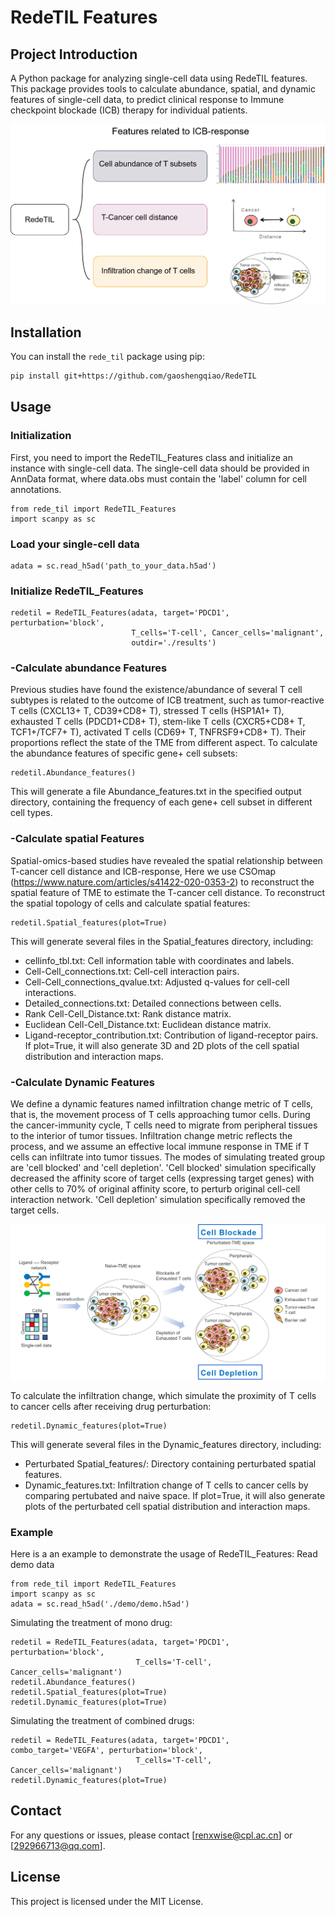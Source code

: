 # RedeTIL Features
## Project Introduction
A Python package for analyzing single-cell data using RedeTIL features. This package provides tools to calculate abundance, spatial, and dynamic features of single-cell data, to predict clinical response to Immune checkpoint blockade (ICB) therapy for individual patients. 

![示例图片](images/RedeTIL.png)

## Installation

You can install the `rede_til` package using pip:

```bash
pip install git+https://github.com/gaoshengqiao/RedeTIL
```

## Usage
### Initialization
First, you need to import the RedeTIL_Features class and initialize an instance with single-cell data. The single-cell data should be provided in AnnData format, where data.obs must contain the 'label' column for cell annotations.
```
from rede_til import RedeTIL_Features
import scanpy as sc
```
### Load your single-cell data
```
adata = sc.read_h5ad('path_to_your_data.h5ad')
```
### Initialize RedeTIL_Features
```
redetil = RedeTIL_Features(adata, target='PDCD1', perturbation='block',
                           T_cells='T-cell', Cancer_cells='malignant',
                           outdir='./results')
```
### -Calculate abundance Features
Previous studies have found the existence/abundance of several T cell subtypes is related to the outcome of ICB treatment, such as tumor-reactive T cells (CXCL13+ T, CD39+CD8+ T), stressed T cells (HSP1A1+ T), exhausted T cells (PDCD1+CD8+ T), stem-like T cells (CXCR5+CD8+ T, TCF1+/TCF7+ T), activated T cells (CD69+ T, TNFRSF9+CD8+ T). Their proportions reflect the state of the TME from different aspect. 
To calculate the abundance features of specific gene+ cell subsets:
```
redetil.Abundance_features()
```
This will generate a file Abundance_features.txt in the specified output directory, containing the frequency of each gene+ cell subset in different cell types.

### -Calculate spatial Features
Spatial-omics-based studies have revealed the spatial relationship between T-cancer cell distance and ICB-response, Here we use CSOmap (https://www.nature.com/articles/s41422-020-0353-2) to reconstruct the spatial feature of TME to estimate the T-cancer cell distance.
To reconstruct the spatial topology of cells and calculate spatial features:
```
redetil.Spatial_features(plot=True)
```
This will generate several files in the Spatial_features directory, including:
- cellinfo_tbl.txt: Cell information table with coordinates and labels.
- Cell-Cell_connections.txt: Cell-cell interaction pairs.
- Cell-Cell_connections_qvalue.txt: Adjusted q-values for cell-cell interactions.
- Detailed_connections.txt: Detailed connections between cells.
- Rank Cell-Cell_Distance.txt: Rank distance matrix.
- Euclidean Cell-Cell_Distance.txt: Euclidean distance matrix.
- Ligand-receptor_contribution.txt: Contribution of ligand-receptor pairs.
If plot=True, it will also generate 3D and 2D plots of the cell spatial distribution and interaction maps.

### -Calculate Dynamic Features
We define a dynamic features named infiltration change metric of T cells, that is, the movement process of T cells approaching tumor cells. During the cancer-immunity cycle, T cells need to migrate from peripheral tissues to the interior of tumor tissues. Infiltration change metric reflects the process, and we assume an effective local immune response in TME if T cells can infiltrate into tumor tissues.
The modes of simulating treated group are 'cell blocked' and 'cell depletion'. 'Cell blocked' simulation specifically decreased the affinity score of target cells (expressing target genes) with other cells to 70% of original affinity score, to perturb original cell-cell interaction network. 'Cell depletion' simulation specifically removed the target cells.

![示例图片](images/Infiltrationchange.png)

To calculate the infiltration change, which simulate the proximity of T cells to cancer cells after receiving drug perturbation:
```
redetil.Dynamic_features(plot=True)
```
This will generate several files in the Dynamic_features directory, including:
- Perturbated Spatial_features/: Directory containing perturbated spatial features.
- Dynamic_features.txt: Infiltration change of T cells to cancer cells by comparing pertubated and naive space.
If plot=True, it will also generate plots of the perturbated cell spatial distribution and interaction maps.

### Example
Here is a an example to demonstrate the usage of RedeTIL_Features:
Read demo data
```
from rede_til import RedeTIL_Features
import scanpy as sc
adata = sc.read_h5ad('./demo/demo.h5ad')
```

Simulating the treatment of mono drug:
```
redetil = RedeTIL_Features(adata, target='PDCD1', perturbation='block',
                            T_cells='T-cell', Cancer_cells='malignant')
redetil.Abundance_features()
redetil.Spatial_features(plot=True)
redetil.Dynamic_features(plot=True)
```

Simulating the treatment of combined drugs:
```
redetil = RedeTIL_Features(adata, target='PDCD1', combo_target='VEGFA', perturbation='block',
                            T_cells='T-cell', Cancer_cells='malignant')
redetil.Dynamic_features(plot=True)
```

## Contact
For any questions or issues, please contact [renxwise@cpl.ac.cn] or [292966713@qq.com].

## License
This project is licensed under the MIT License.

